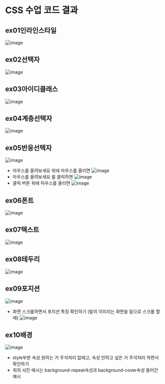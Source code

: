 # CSS 수업 코드 결과
## ex01인라인스타일
![image](https://github.com/minnjeee/SWCamp/assets/125025921/db702b51-68d6-4fb6-b603-8d1f07d5cd04)
## ex02선택자
![image](https://github.com/minnjeee/SWCamp/assets/125025921/b21ca08d-defb-4799-b3d0-1ecc89b9e5fd)
## ex03아이디클래스
![image](https://github.com/minnjeee/SWCamp/assets/125025921/5182fbf5-7890-4e20-8bad-ebc2c01a1532)
## ex04계층선택자
![image](https://github.com/minnjeee/SWCamp/assets/125025921/539e16f2-c11d-4d7d-8d28-b299832ddc4e)
## ex05반응선택자
![image](https://github.com/minnjeee/SWCamp/assets/125025921/9de686fb-714d-420d-93fd-9aad61a88f54)
- 마우스를 올려보세요 위에 마우스를 올리면
  ![image](https://github.com/minnjeee/SWCamp/assets/125025921/dca1c519-4eb8-47e7-9607-3e720efcbf6c)
- 마우스를 올려보세요 를 클릭하면
  ![image](https://github.com/minnjeee/SWCamp/assets/125025921/1dbe08e2-fb44-4968-866b-2fd06cddc0c9)
- 클릭 버튼 위에 마우스를 올리면
  ![image](https://github.com/minnjeee/SWCamp/assets/125025921/5d7f907b-a0a3-4e28-830c-589685338f3d)
## ex06폰트
![image](https://github.com/minnjeee/SWCamp/assets/125025921/54ab02fc-d5a9-41c0-9d44-843c33717192)
## ex07텍스트
![image](https://github.com/minnjeee/SWCamp/assets/125025921/2e088e54-d733-45aa-bee2-771e68d67e84)
## ex08테두리
![image](https://github.com/minnjeee/SWCamp/assets/125025921/9d4401ed-bfe7-4b8d-a163-a7e13996bac7)
## ex09포지션
![image](https://github.com/minnjeee/SWCamp/assets/125025921/03f8476f-8c01-4f65-a2b9-2df3783e168c)
- 화면 스크롤하면서 포지션 특징 확인하기 (밑의 이미지는 화면을 밑으로 스크롤 할 때)
  ![image](https://github.com/minnjeee/SWCamp/assets/125025921/c407a64c-c4aa-4297-8260-ec9b459bb2ff)
## ex10배경
![image](https://github.com/minnjeee/SWCamp/assets/125025921/1c3f2439-baeb-488a-a69a-0d8a0af25a77)
- style부분 속성 원하는 거 주석처리 없애고, 속성 안하고 싶은 거 주석처리 하면서 확인하기
- 위의 사진 예시는 background-repeat속성과 background-cover속성 들어간 예시
